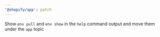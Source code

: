 ```yaml
---
'@shopify/app': patch
---
```


Show `env pull` and `env show` in the `help` command output and move them under the `app` topic
